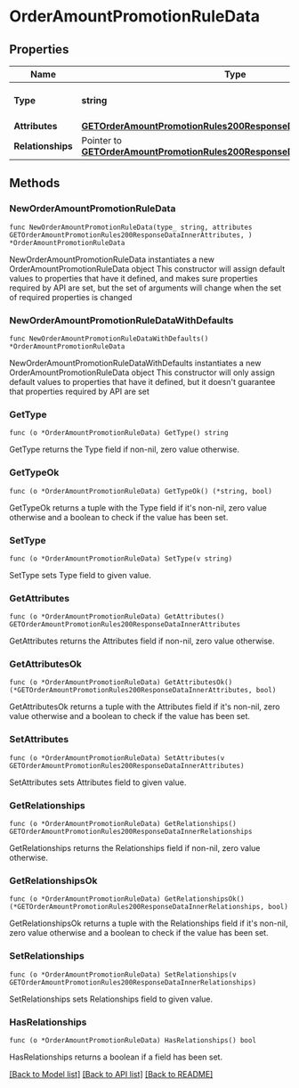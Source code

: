 # OrderAmountPromotionRuleData

## Properties

Name | Type | Description | Notes
------------ | ------------- | ------------- | -------------
**Type** | **string** | The resource&#39;s type | [default to "order_amount_promotion_rules"]
**Attributes** | [**GETOrderAmountPromotionRules200ResponseDataInnerAttributes**](GETOrderAmountPromotionRules200ResponseDataInnerAttributes.md) |  | 
**Relationships** | Pointer to [**GETOrderAmountPromotionRules200ResponseDataInnerRelationships**](GETOrderAmountPromotionRules200ResponseDataInnerRelationships.md) |  | [optional] 

## Methods

### NewOrderAmountPromotionRuleData

`func NewOrderAmountPromotionRuleData(type_ string, attributes GETOrderAmountPromotionRules200ResponseDataInnerAttributes, ) *OrderAmountPromotionRuleData`

NewOrderAmountPromotionRuleData instantiates a new OrderAmountPromotionRuleData object
This constructor will assign default values to properties that have it defined,
and makes sure properties required by API are set, but the set of arguments
will change when the set of required properties is changed

### NewOrderAmountPromotionRuleDataWithDefaults

`func NewOrderAmountPromotionRuleDataWithDefaults() *OrderAmountPromotionRuleData`

NewOrderAmountPromotionRuleDataWithDefaults instantiates a new OrderAmountPromotionRuleData object
This constructor will only assign default values to properties that have it defined,
but it doesn't guarantee that properties required by API are set

### GetType

`func (o *OrderAmountPromotionRuleData) GetType() string`

GetType returns the Type field if non-nil, zero value otherwise.

### GetTypeOk

`func (o *OrderAmountPromotionRuleData) GetTypeOk() (*string, bool)`

GetTypeOk returns a tuple with the Type field if it's non-nil, zero value otherwise
and a boolean to check if the value has been set.

### SetType

`func (o *OrderAmountPromotionRuleData) SetType(v string)`

SetType sets Type field to given value.


### GetAttributes

`func (o *OrderAmountPromotionRuleData) GetAttributes() GETOrderAmountPromotionRules200ResponseDataInnerAttributes`

GetAttributes returns the Attributes field if non-nil, zero value otherwise.

### GetAttributesOk

`func (o *OrderAmountPromotionRuleData) GetAttributesOk() (*GETOrderAmountPromotionRules200ResponseDataInnerAttributes, bool)`

GetAttributesOk returns a tuple with the Attributes field if it's non-nil, zero value otherwise
and a boolean to check if the value has been set.

### SetAttributes

`func (o *OrderAmountPromotionRuleData) SetAttributes(v GETOrderAmountPromotionRules200ResponseDataInnerAttributes)`

SetAttributes sets Attributes field to given value.


### GetRelationships

`func (o *OrderAmountPromotionRuleData) GetRelationships() GETOrderAmountPromotionRules200ResponseDataInnerRelationships`

GetRelationships returns the Relationships field if non-nil, zero value otherwise.

### GetRelationshipsOk

`func (o *OrderAmountPromotionRuleData) GetRelationshipsOk() (*GETOrderAmountPromotionRules200ResponseDataInnerRelationships, bool)`

GetRelationshipsOk returns a tuple with the Relationships field if it's non-nil, zero value otherwise
and a boolean to check if the value has been set.

### SetRelationships

`func (o *OrderAmountPromotionRuleData) SetRelationships(v GETOrderAmountPromotionRules200ResponseDataInnerRelationships)`

SetRelationships sets Relationships field to given value.

### HasRelationships

`func (o *OrderAmountPromotionRuleData) HasRelationships() bool`

HasRelationships returns a boolean if a field has been set.


[[Back to Model list]](../README.md#documentation-for-models) [[Back to API list]](../README.md#documentation-for-api-endpoints) [[Back to README]](../README.md)


